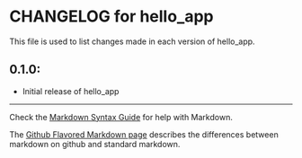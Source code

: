 # CHANGELOG for hello_app

This file is used to list changes made in each version of hello_app.

## 0.1.0:

* Initial release of hello_app

- - -
Check the [Markdown Syntax Guide](http://daringfireball.net/projects/markdown/syntax) for help with Markdown.

The [Github Flavored Markdown page](http://github.github.com/github-flavored-markdown/) describes the differences between markdown on github and standard markdown.
